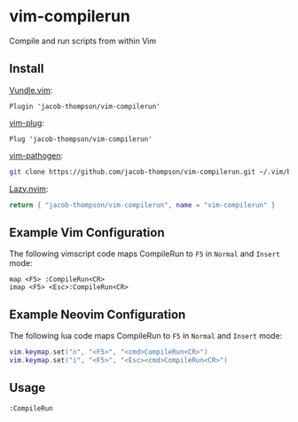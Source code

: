 # vim-compilerun

Compile and run scripts from within Vim

## Install

[Vundle.vim](https://github.com/gmarik/Vundle.vim):

```vimscript
Plugin 'jacob-thompson/vim-compilerun'
```

[vim-plug](https://github.com/junegunn/vim-plug):

```vimscript
Plug 'jacob-thompson/vim-compilerun'
```

[vim-pathogen](https://github.com/tpope/vim-pathogen):

```bash
git clone https://github.com/jacob-thompson/vim-compilerun.git ~/.vim/bundle/vim-compilerun
```

[Lazy.nvim](https://github.com/folke/lazy.nvim):

```lua
return { "jacob-thompson/vim-compilerun", name = "vim-compilerun" }
```

## Example Vim Configuration


The following vimscript code maps CompileRun to `F5` in `Normal` and `Insert` mode:

```vimscript
map <F5> :CompileRun<CR>
imap <F5> <Esc>:CompileRun<CR>
```

## Example Neovim Configuration

The following lua code maps CompileRun to `F5` in `Normal` and `Insert` mode:

```lua
vim.keymap.set("n", "<F5>", "<cmd>CompileRun<CR>")
vim.keymap.set("i", "<F5>", "<Esc><cmd>CompileRun<CR>")
```

## Usage

```vimscript
:CompileRun
```
